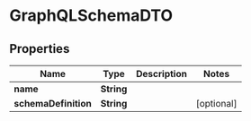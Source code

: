 

# GraphQLSchemaDTO

## Properties

Name | Type | Description | Notes
------------ | ------------- | ------------- | -------------
**name** | **String** |  | 
**schemaDefinition** | **String** |  |  [optional]



